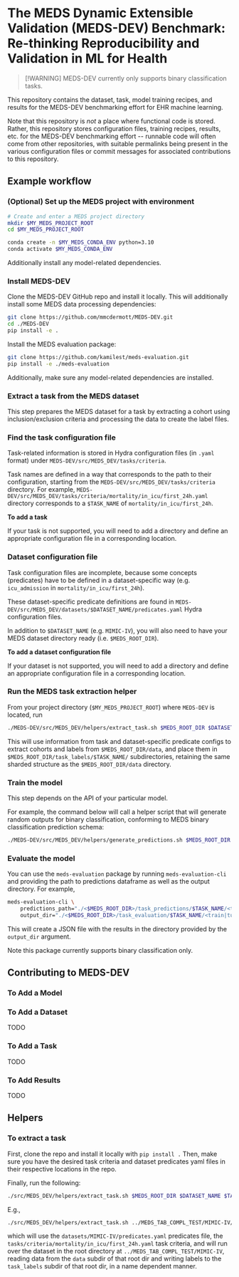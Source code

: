 # The MEDS Dynamic Extensible Validation (MEDS-DEV) Benchmark: Re-thinking Reproducibility and Validation in ML for Health

> \[!WARNING\]
> MEDS-DEV currently only supports binary classification tasks.

This repository contains the dataset, task, model training recipes, and results for the MEDS-DEV benchmarking
effort for EHR machine learning.

Note that this repository is _not_ a place where functional code is stored. Rather, this repository stores
configuration files, training recipes, results, etc. for the MEDS-DEV benchmarking effort -- runnable code
will
often come from other repositories, with suitable permalinks being present in the various configuration files
or commit messages for associated contributions to this repository.

## Example workflow

### (Optional) Set up the MEDS project with environment

```bash
# Create and enter a MEDS project directory
mkdir $MY_MEDS_PROJECT_ROOT
cd $MY_MEDS_PROJECT_ROOT

conda create -n $MY_MEDS_CONDA_ENV python=3.10
conda activate $MY_MEDS_CONDA_ENV
```

Additionally install any model-related dependencies.

### Install MEDS-DEV

Clone the MEDS-DEV GitHub repo and install it locally.
This will additionally install some MEDS data processing dependencies:

```bash
git clone https://github.com/mmcdermott/MEDS-DEV.git
cd ./MEDS-DEV
pip install -e .
```

Install the MEDS evaluation package:

```bash
git clone https://github.com/kamilest/meds-evaluation.git
pip install -e ./meds-evaluation
```

Additionally, make sure any model-related dependencies are installed.

### Extract a task from the MEDS dataset

This step prepares the MEDS dataset for a task by extracting a cohort using inclusion/exclusion criteria and
processing the data to create the label files.

### Find the task configuration file

Task-related information is stored in Hydra configuration files (in `.yaml` format) under
`MEDS-DEV/src/MEDS_DEV/tasks/criteria`.

Task names are defined in a way that corresponds to the path to their configuration,
starting from the `MEDS-DEV/src/MEDS_DEV/tasks/criteria` directory.
For example,
`MEDS-DEV/src/MEDS_DEV/tasks/criteria/mortality/in_icu/first_24h.yaml` directory corresponds to a `$TASK_NAME`
of
`mortality/in_icu/first_24h`.

**To add a task**

If your task is not supported, you will need to add a directory and define an appropriate configuration file
in
a corresponding location.

### Dataset configuration file

Task configuration files are incomplete, because some concepts (predicates) have to be defined in a
dataset-specific
way (e.g. `icu_admission` in `mortality/in_icu/first_24h`).

These dataset-specific predicate definitions are found in
`MEDS-DEV/src/MEDS_DEV/datasets/$DATASET_NAME/predicates.yaml` Hydra configuration files.

In addition to `$DATASET_NAME` (e.g. `MIMIC-IV`), you will also need to have your MEDS dataset directory
ready (i.e.
`$MEDS_ROOT_DIR`).

**To add a dataset configuration file**

If your dataset is not supported, you will need to add a directory and define an appropriate configuration
file in
a corresponding location.

### Run the MEDS task extraction helper

From your project directory (`$MY_MEDS_PROJECT_ROOT`) where `MEDS-DEV` is located, run

```bash
./MEDS-DEV/src/MEDS_DEV/helpers/extract_task.sh $MEDS_ROOT_DIR $DATASET_NAME $TASK_NAME
```

This will use information from task and dataset-specific predicate configs to extract cohorts and labels from
`$MEDS_ROOT_DIR/data`, and place them in `$MEDS_ROOT_DIR/task_labels/$TASK_NAME/` subdirectories, retaining
the same
sharded structure as the `$MEDS_ROOT_DIR/data` directory.

### Train the model

This step depends on the API of your particular model.

For example, the command below will call a helper script that will generate random outputs for binary
classification,
conforming to MEDS binary classification prediction schema:

```bash
./MEDS-DEV/src/MEDS_DEV/helpers/generate_predictions.sh $MEDS_ROOT_DIR $TASK_NAME
```

### Evaluate the model

You can use the `meds-evaluation` package by running `meds-evaluation-cli` and providing the path to
predictions
dataframe as well as the output directory. For example,

```bash
meds-evaluation-cli \
	predictions_path="./<$MEDS_ROOT_DIR>/task_predictions/$TASK_NAME/<train|tuning|held_out>/*.parquet" \
	output_dir="./<$MEDS_ROOT_DIR>/task_evaluation/$TASK_NAME/<train|tuning|held_out>/..."
```

This will create a JSON file with the results in the directory provided by the `output_dir` argument.

Note this package currently supports binary classification only.

## Contributing to MEDS-DEV

### To Add a Model

### To Add a Dataset

TODO

### To Add a Task

TODO

### To Add Results

TODO

## Helpers

### To extract a task

First, clone the repo and install it locally with `pip install .` Then, make sure you have the desired task
criteria and dataset predicates yaml files in their respective locations in the repo.

Finally, run the following:

```bash
./src/MEDS_DEV/helpers/extract_task.sh $MEDS_ROOT_DIR $DATASET_NAME $TASK_NAME
```

E.g.,

```bash
./src/MEDS_DEV/helpers/extract_task.sh ../MEDS_TAB_COMPL_TEST/MIMIC-IV/ MIMIC-IV mortality/in_icu/first_24h
```

which will use the `datasets/MIMIC-IV/predicates.yaml` predicates file, the
`tasks/criteria/mortality/in_icu/first_24h.yaml` task criteria, and will run over the dataset in the root
directory at `../MEDS_TAB_COMPL_TEST/MIMIC-IV`, reading data from the `data` subdir of that root dir and
writing labels to the `task_labels` subdir of that root dir, in a name dependent manner.
